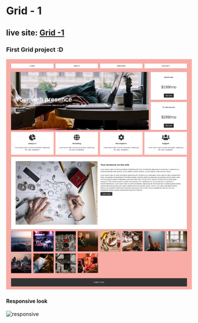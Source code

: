 # Grid - 1

## live site: [Grid -1 ](https://thor404.github.io/grid-1/)
### First Grid project :D 

![project image](img/grid-1.png)

#### Responsive look

![responsive](img/grid-2.png)